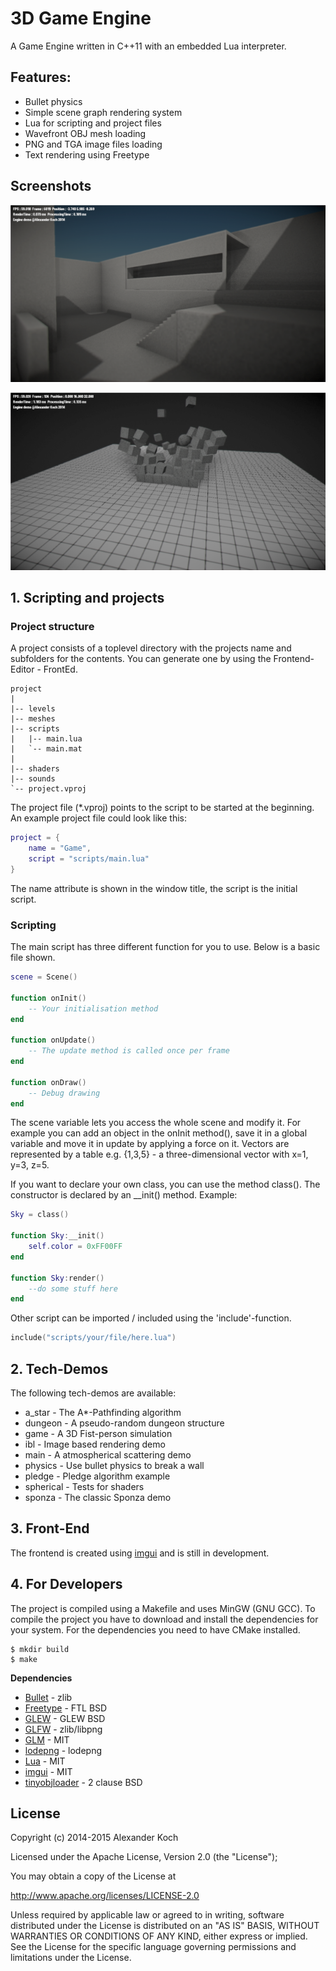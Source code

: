 # 3D Game Engine

A Game Engine written in C++11 with an embedded Lua interpreter.

## Features:

- Bullet physics
- Simple scene graph rendering system
- Lua for scripting and project files
- Wavefront OBJ mesh loading
- PNG and TGA image files loading
- Text rendering using Freetype

## Screenshots

![Screenshot0](./images/Screenshot0.png)

![Screenshot1](./images/Screenshot1.png)

## 1. Scripting and projects

### Project structure

A project consists of a toplevel directory with the projects name and subfolders for the contents.
You can generate one by using the Frontend-Editor - FrontEd.

	project
	|
	|-- levels
	|-- meshes
	|-- scripts
	|	|-- main.lua
	|	`-- main.mat
	|
	|-- shaders
	|-- sounds
	`-- project.vproj

The project file (*.vproj) points to the script to be started at the beginning. An example project file
could look like this:
```lua
project = {
	name = "Game",
	script = "scripts/main.lua"
}
```

The name attribute is shown in the window title, the script is the initial script.

### Scripting

The main script has three different function for you to use. Below is a basic file shown.

```lua
scene = Scene()

function onInit()
	-- Your initialisation method
end

function onUpdate()
	-- The update method is called once per frame
end

function onDraw()
	-- Debug drawing
end
```

The scene variable lets you access the whole scene and modify it. For example you can add an object in the onInit method(),
save it in a global variable and move it in update by applying a force on it. Vectors are represented by a table e.g. {1,3,5} -
a three-dimensional vector with x=1, y=3, z=5.

If you want to declare your own class, you can use the method class().
The constructor is declared by an __init() method.
Example:

```lua
Sky = class()

function Sky:__init()
	self.color = 0xFF00FF
end

function Sky:render()
	--do some stuff here
end
```

Other script can be imported / included using the 'include'-function.
```lua
include("scripts/your/file/here.lua")
```

## 2. Tech-Demos

The following tech-demos are available:

- a_star - The A*-Pathfinding algorithm
- dungeon - A pseudo-random dungeon structure
- game - A 3D Fist-person simulation
- ibl - Image based rendering demo
- main - A atmospherical scattering demo
- physics - Use bullet physics to break a wall
- pledge - Pledge algorithm example
- spherical - Tests for shaders
- sponza - The classic Sponza demo

## 3. Front-End

The frontend is created using [imgui](https://github.com/ocornut/imgui) and is still in development.

## 4. For Developers

The project is compiled using a Makefile and uses MinGW (GNU GCC).
To compile the project you have to download and install the dependencies for your system.
For the dependencies you need to have CMake installed.

	$ mkdir build
	$ make

**Dependencies**

* [Bullet](http://bulletphysics.org/) - zlib
* [Freetype](http://www.freetype.org/) - FTL BSD
* [GLEW](http://glew.sourceforge.net/) - GLEW BSD
* [GLFW](http://www.glfw.org/) - zlib/libpng
* [GLM](http://glm.g-truc.net/0.9.6/index.html) - MIT
* [lodepng](http://lodev.org/lodepng/) - lodepng
* [Lua](http://www.lua.org/) - MIT
* [imgui](https://github.com/ocornut/imgui) - MIT
* [tinyobjloader](https://github.com/syoyo/tinyobjloader) - 2 clause BSD

## License

Copyright (c) 2014-2015 Alexander Koch

Licensed under the Apache License, Version 2.0 (the "License");

You may obtain a copy of the License at

http://www.apache.org/licenses/LICENSE-2.0

Unless required by applicable law or agreed to in writing, software
distributed under the License is distributed on an "AS IS" BASIS,
WITHOUT WARRANTIES OR CONDITIONS OF ANY KIND, either express or implied.
See the License for the specific language governing permissions and
limitations under the License.
